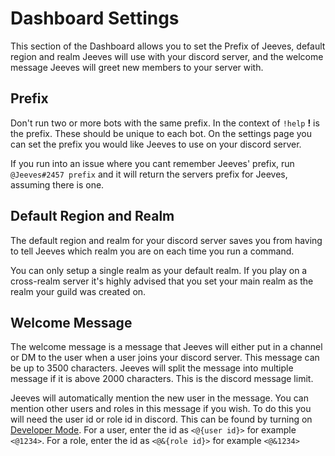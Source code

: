 # Dashboard Settings

This section of the Dashboard allows you to set the Prefix of Jeeves, default region and realm Jeeves will use with your discord server, and the welcome message Jeeves will greet new members to your server with.

## Prefix

Don't run two or more bots with the same prefix. In the context of `!help` **!** is the prefix. These should be unique to each bot. On the settings page you can set the prefix you would like Jeeves to use on your discord server.

If you run into an issue where you cant remember Jeeves' prefix, run `@Jeeves#2457 prefix` and it will return the servers prefix for Jeeves, assuming there is one.

## Default Region and Realm

The default region and realm for your discord server saves you from having to tell Jeeves which realm you are on each time you run a command.

You can only setup a single realm as your default realm. If you play on a cross-realm server it's highly advised that you set your main realm as the realm your guild was created on.

## Welcome Message

The welcome message is a message that Jeeves will either put in a channel or DM to the user when a user joins your discord server. This message can be up to 3500 characters. Jeeves will split the message into multiple message if it is above 2000 characters. This is the discord message limit.

Jeeves will automatically mention the new user in the message. You can mention other users and roles in this message if you wish. To do this you will need the user id or role id in discord. This can be found by turning on [Developer Mode](https://support.discord.com/hc/en-us/articles/206346498-Where-can-I-find-my-User-Server-Message-ID-). For a user, enter the id as `<@{user id}>` for example `<@1234>`. For a role, enter the id as `<@&{role id}>` for example `<@&1234>`